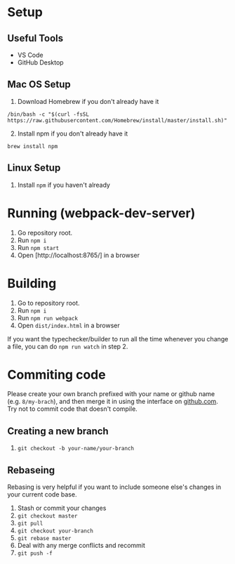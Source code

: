# Setup

## Useful Tools
* VS Code
* GitHub Desktop

## Mac OS Setup
1. Download Homebrew if you don't already have it 
```
/bin/bash -c "$(curl -fsSL https://raw.githubusercontent.com/Homebrew/install/master/install.sh)"
```
2. Install npm if you don't already have it
```
brew install npm
```

## Linux Setup
1. Install `npm` if you haven't already

# Running (webpack-dev-server)
1. Go repository root.
2. Run `npm i`
3. Run `npm start`
4. Open [http://localhost:8765/] in a browser

# Building
1. Go to repository root.
2. Run `npm i`
3. Run `npm run webpack`
4. Open `dist/index.html` in a browser

If you want the typechecker/builder to run all the time whenever you change a file,
you can do `npm run watch` in step 2.

# Commiting code
Please create your own branch prefixed with your name or github name (e.g. `8/my-brach`), and then merge it in using the interface on [github.com](https://github.com/8gian/sourdough_finisher). Try not to commit code that doesn't compile.

## Creating a new branch
1. ```git checkout -b your-name/your-branch```

## Rebaseing
Rebasing is very helpful if you want to include someone else's changes in your current code base.
1. Stash or commit your changes
2. ```git checkout master```
3. ```git pull```
4. ```git checkout your-branch```
5. ```git rebase master```
6. Deal with any merge conflicts and recommit
7. ```git push -f```